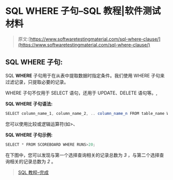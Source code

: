 # SQL WHERE 子句–SQL 教程|软件测试材料

> 原文:[https://www.softwaretestingmaterial.com/sql-where-clause/](https://www.softwaretestingmaterial.com/sql-where-clause/)

## **SQL WHERE 子句:**

SQL **WHERE** 子句用于在从表中提取数据时指定条件。我们使用 WHERE 子句来过滤记录，只提取必要的记录。

WHERE 子句不仅用于 SELECT 语句，还用于 UPDATE、DELETE 语句等。,

**SQL WHERE 子句语法:**

```java
SELECT column_name_1, column_name_2, .. column_name_n FROM table_name WHERE [condition];
```

您可以使用比较或逻辑运算符(如>、

**SQL WHERE 子句示例:**

```java
SELECT * FROM SCOREBOARD WHERE RUNS>20;
```

在下图中，您可以发现与第一个选择查询相关的记录总数为 *3* ，与第二个选择查询相关的记录总数为 *2* 。

> [SQL 教程–完成](https://www.softwaretestingmaterial.com/sql-tutorial-complete/)